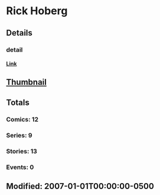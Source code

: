 # Rick  Hoberg 
## Details
### detail
#### [Link](http://marvel.com/comics/creators/386/rick_hoberg?utm_campaign=apiRef&utm_source=225578a89fc76f3d20fbffda5d17a88d)
## [Thumbnail](http://i.annihil.us/u/prod/marvel/i/mg/b/40/image_not_available.jpg)
## Totals
### Comics: 12
### Series: 9
### Stories: 13
### Events: 0
## Modified: 2007-01-01T00:00:00-0500